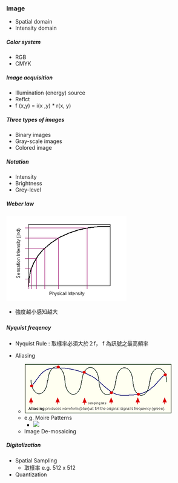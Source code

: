 ### Image

* Spatial domain
* Intensity domain

##### Color system

* RGB
* CMYK

##### Image acquisition

* Illumination \(energy\)  source
* Reflct
* f \(x,y\) = i\(x ,y\)  \* r\(x, y\) 

##### Three  types  of  images

* Binary  images
* Gray-scale images
* Colored image

##### Notation

* Intensity
* Brightness
* Grey-level

##### Weber law

![](/assets/download.gif)

* 強度越小感知越大

##### 

##### Nyquist freqency

* Nyquist Rule : 取樣率必須大於２f， f 為訊號之最高頻率

* Aliasing

  * ![](/assets/download.png)
  * e.g. Moire Patterns
    * ![](https://upload.wikimedia.org/wikipedia/commons/thumb/1/16/Moire_on_parrot_feathers.jpg/160px-Moire_on_parrot_feathers.jpg)
  * Image De-mosaicing



##### Digitalization

* Spatial Sampling
  * 取樣率 e.g. 512 x 512
* Quantization



